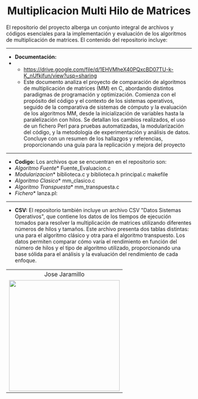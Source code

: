 <h1 align="center">
  Multiplicacion Multi Hilo de Matrices
</h1>
El repositorio del proyecto alberga un conjunto integral de archivos y códigos esenciales para la implementación y evaluación de los algoritmos de multiplicación de matrices. 
El contenido del repositorio incluye:

* ****
* **Documentación:**
* * https://drive.google.com/file/d/1EHVMheX40PQxcBD07TU-k-K_nUfkjfun/view?usp=sharing
  * Este documento analiza el proyecto de comparación de algoritmos de multiplicación de matrices (MM) en C, abordando distintos paradigmas de programación y optimización. Comienza con el propósito del código y el contexto de los sistemas operativos, seguido de la comparativa de sistemas de cómputo y la evaluación de los algoritmos MM, desde la inicialización de variables hasta la paralelización con hilos. Se detallan los cambios realizados, el uso de un fichero Perl para pruebas automatizadas, la modularización del código, y la metodología de experimentación y análisis de datos. Concluye con un resumen de los hallazgos y referencias, proporcionando una guía para la replicación y mejora del proyecto
* ****

* **Codigo:** Los archivos que se encuentran en el repositorio son:
* *Algoritmo Fuente**  Fuente_Evaluacion.c
* *Modularizacion** biblioteca.c y biblioteca.h principal.c makefile
* *Algoritmo Clasico** mm_clasico.c
* *Algoritmo Transpuesta** mm_transpuesta.c
* *Fichero** lanza.pl:
* ****
* **CSV:** El repositorio también incluye un archivo CSV "Datos Sistemas Operativos", que contiene los datos de los tiempos de ejecución tomados para resolver la multiplicación de matrices utilizando diferentes números de hilos y tamaños. Este archivo presenta dos tablas distintas: una para el algoritmo clásico y otra para el algoritmo transpuesto. Los datos permiten comparar cómo varía el rendimiento en función del número de hilos y el tipo de algoritmo utilizado, proporcionando una base sólida para el análisis y la evaluación del rendimiento de cada enfoque.

<table align="center">
  <tr>
    <td align="center">Jose Jaramillo</td>
  </tr>
  <tr>
    <td align="center">
      <img src="https://github.com/Intro-CompuMovil/JaveWheels/assets/107308404/6a07817b-70ac-42b7-9f43-2470070f8b10" width="300">
    </td>
  </tr>
</table>
